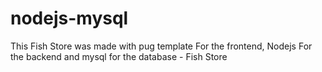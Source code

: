 # nodejs-mysql
This Fish Store was made with pug template For the frontend, Nodejs For the backend and mysql for the database - Fish Store
